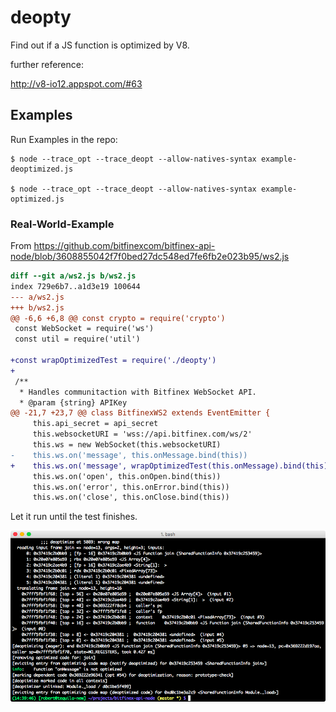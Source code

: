 # deopty

Find out if a JS function is optimized by V8.

further reference:

http://v8-io12.appspot.com/#63

## Examples

Run Examples in the repo:

```
$ node --trace_opt --trace_deopt --allow-natives-syntax example-deoptimized.js

$ node --trace_opt --trace_deopt --allow-natives-syntax example-optimized.js

```

### Real-World-Example

From https://github.com/bitfinexcom/bitfinex-api-node/blob/3608855042f7f0bed27dc548ed7fe6fb2e023b95/ws2.js

```diff
diff --git a/ws2.js b/ws2.js
index 729e6b7..a1d3e19 100644
--- a/ws2.js
+++ b/ws2.js
@@ -6,6 +6,8 @@ const crypto = require('crypto')
 const WebSocket = require('ws')
 const util = require('util')

+const wrapOptimizedTest = require('./deopty')
+
 /**
  * Handles communitaction with Bitfinex WebSocket API.
  * @param {string} APIKey
@@ -21,7 +23,7 @@ class BitfinexWS2 extends EventEmitter {
     this.api_secret = api_secret
     this.websocketURI = 'wss://api.bitfinex.com/ws/2'
     this.ws = new WebSocket(this.websocketURI)
-    this.ws.on('message', this.onMessage.bind(this))
+    this.ws.on('message', wrapOptimizedTest(this.onMessage).bind(this))
     this.ws.on('open', this.onOpen.bind(this))
     this.ws.on('error', this.onError.bind(this))
     this.ws.on('close', this.onClose.bind(this))

```

Let it run until the test finishes.

![Example for bitfinex websocket API](./deopty-websocket.png)
